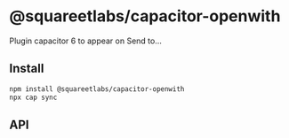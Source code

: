 # @squareetlabs/capacitor-openwith

Plugin capacitor 6 to appear on Send to...

## Install

```bash
npm install @squareetlabs/capacitor-openwith
npx cap sync
```

## API

<docgen-index></docgen-index>

<docgen-api>
<!-- run docgen to generate docs from the source -->
<!-- More info: https://github.com/ionic-team/capacitor-docgen -->
</docgen-api>
